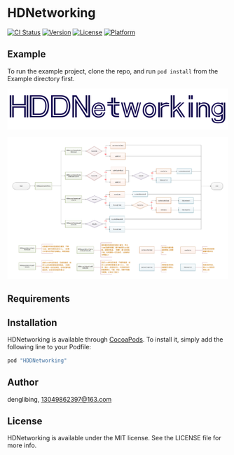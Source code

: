 # HDNetworking

[![CI Status](http://img.shields.io/travis/midea-smart/HDNetworking.svg?style=flat)](https://travis-ci.org/midea-smart/HDNetworking)
[![Version](https://img.shields.io/cocoapods/v/HDNetworking.svg?style=flat)](http://cocoapods.org/pods/HDNetworking)
[![License](https://img.shields.io/cocoapods/l/HDNetworking.svg?style=flat)](http://cocoapods.org/pods/HDNetworking)
[![Platform](https://img.shields.io/cocoapods/p/HDNetworking.svg?style=flat)](http://cocoapods.org/pods/HDNetworking)

## Example

To run the example project, clone the repo, and run `pod install` from the Example directory first.


![](./Example/HDDNetworking.png)

![](./Example/pilicy.png) 



## Requirements

## Installation

HDNetworking is available through [CocoaPods](http://cocoapods.org). To install
it, simply add the following line to your Podfile:

```ruby
pod "HDDNetworking"
```

## Author

denglibing, 13049862397@163.com

## License

HDNetworking is available under the MIT license. See the LICENSE file for more info.
